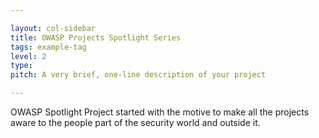```yaml
---

layout: col-sidebar
title: OWASP Projects Spotlight Series
tags: example-tag
level: 2
type: 
pitch: A very brief, one-line description of your project

---
```


OWASP Spotlight Project started with the motive to make all the projects aware to the people part of the security world and outside it. 
